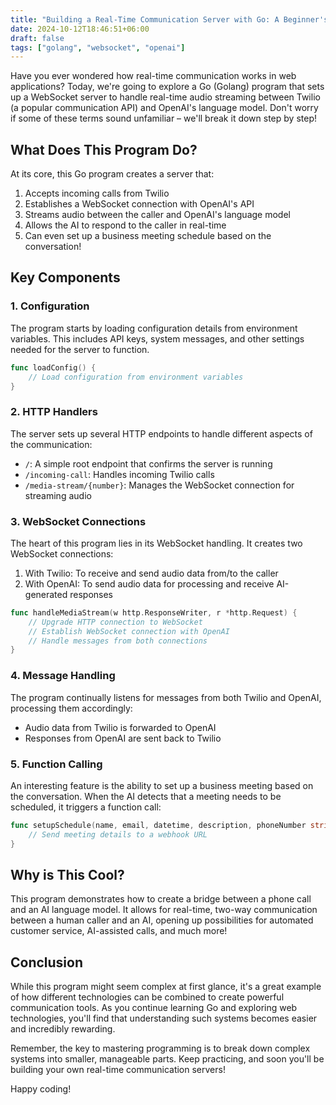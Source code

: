 ```yaml
---
title: "Building a Real-Time Communication Server with Go: A Beginner's Guide"
date: 2024-10-12T18:46:51+06:00
draft: false
tags: ["golang", "websocket", "openai"]
---
```


Have you ever wondered how real-time communication works in web applications? Today, we're going to explore a Go (Golang) program that sets up a WebSocket server to handle real-time audio streaming between Twilio (a popular communication API) and OpenAI's language model. Don't worry if some of these terms sound unfamiliar – we'll break it down step by step!

## What Does This Program Do?

At its core, this Go program creates a server that:

1. Accepts incoming calls from Twilio
2. Establishes a WebSocket connection with OpenAI's API
3. Streams audio between the caller and OpenAI's language model
4. Allows the AI to respond to the caller in real-time
5. Can even set up a business meeting schedule based on the conversation!

## Key Components

### 1. Configuration

The program starts by loading configuration details from environment variables. This includes API keys, system messages, and other settings needed for the server to function.

```go
func loadConfig() {
    // Load configuration from environment variables
}
```

### 2. HTTP Handlers

The server sets up several HTTP endpoints to handle different aspects of the communication:

- `/`: A simple root endpoint that confirms the server is running
- `/incoming-call`: Handles incoming Twilio calls
- `/media-stream/{number}`: Manages the WebSocket connection for streaming audio

### 3. WebSocket Connections

The heart of this program lies in its WebSocket handling. It creates two WebSocket connections:

1. With Twilio: To receive and send audio data from/to the caller
2. With OpenAI: To send audio data for processing and receive AI-generated responses

```go
func handleMediaStream(w http.ResponseWriter, r *http.Request) {
    // Upgrade HTTP connection to WebSocket
    // Establish WebSocket connection with OpenAI
    // Handle messages from both connections
}
```

### 4. Message Handling

The program continually listens for messages from both Twilio and OpenAI, processing them accordingly:

- Audio data from Twilio is forwarded to OpenAI
- Responses from OpenAI are sent back to Twilio

### 5. Function Calling

An interesting feature is the ability to set up a business meeting based on the conversation. When the AI detects that a meeting needs to be scheduled, it triggers a function call:

```go
func setupSchedule(name, email, datetime, description, phoneNumber string) error {
    // Send meeting details to a webhook URL
}
```

## Why is This Cool?

This program demonstrates how to create a bridge between a phone call and an AI language model. It allows for real-time, two-way communication between a human caller and an AI, opening up possibilities for automated customer service, AI-assisted calls, and much more!

## Conclusion

While this program might seem complex at first glance, it's a great example of how different technologies can be combined to create powerful communication tools. As you continue learning Go and exploring web technologies, you'll find that understanding such systems becomes easier and incredibly rewarding.

Remember, the key to mastering programming is to break down complex systems into smaller, manageable parts. Keep practicing, and soon you'll be building your own real-time communication servers!

Happy coding!